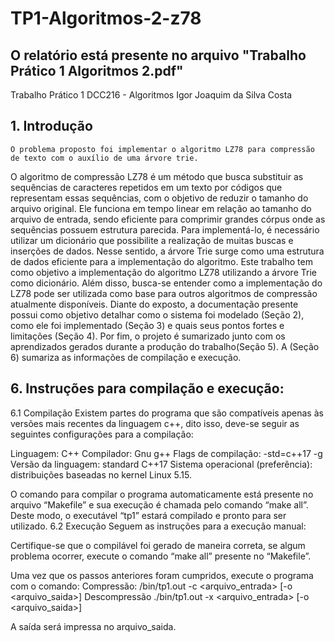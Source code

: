 # TP1-Algoritmos-2-z78
## O relatório está presente no arquivo "Trabalho Prático 1 Algoritmos 2.pdf"
Trabalho Prático 1
DCC216 - Algoritmos 
Igor Joaquim da Silva Costa

## 1. Introdução
	O problema proposto foi implementar o algoritmo LZ78 para compressão de texto com o auxílio de uma árvore trie. 
O algoritmo de compressão LZ78 é um método que busca substituir as sequências de caracteres repetidos em um texto por códigos que representam essas sequências, com o objetivo de reduzir o tamanho do arquivo original. Ele funciona em tempo linear em relação ao tamanho do arquivo de entrada, sendo eficiente para comprimir grandes córpus onde as sequências possuem estrutura parecida.
Para implementá-lo, é necessário utilizar um dicionário que possibilite a realização de muitas buscas e inserções de dados. Nesse sentido, a árvore Trie surge como uma estrutura de dados eficiente para a implementação do algoritmo. Este trabalho tem como objetivo a implementação do algoritmo LZ78 utilizando a árvore Trie como dicionário. Além disso, busca-se entender como a implementação do LZ78 pode ser utilizada como base para outros algoritmos de compressão atualmente disponíveis.
Diante do exposto, a documentação presente possui como objetivo detalhar como o sistema foi modelado (Seção 2), como ele foi implementado (Seção 3) e quais seus pontos fortes e limitações (Seção 4). Por fim, o projeto é sumarizado junto com os aprendizados gerados durante a produção do trabalho(Seção 5). A (Seção 6) sumariza as informações de compilação e execução.

## 6. Instruções para compilação e execução:
6.1 Compilação
	Existem partes do programa que são compatíveis apenas às versões mais recentes da linguagem c++, dito isso, deve-se seguir as seguintes configurações para a compilação:

Linguagem: C++
Compilador: Gnu g++
Flags de compilação: -std=c++17 -g
Versão da linguagem: standard C++17
Sistema operacional (preferência): distribuições baseadas no kernel Linux 5.15.

O comando para compilar o programa automaticamente está presente no arquivo “Makefile” e sua execução é chamada pelo comando “make all”. Deste modo, o executável “tp1” estará compilado e pronto para ser utilizado.
6.2 Execução
	Seguem as instruções para a execução manual:

Certifique-se que o compilável foi gerado de maneira correta, se algum problema ocorrer, execute o comando “make all” presente no “Makefile”.

Uma vez que os passos anteriores foram cumpridos, execute o programa com o comando:	
Compressão:
/bin/tp1.out -c <arquivo_entrada> [-o <arquivo_saida>]
Descompressão
./bin/tp1.out -x <arquivo_entrada> [-o <arquivo_saida>]

A saída será impressa no arquivo_saida.
